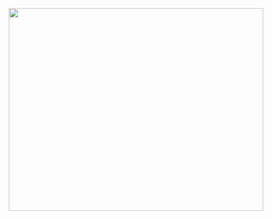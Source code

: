 <!--- ![Arman's GitHub Stats](https://github-readme-stats.vercel.app/api?&username=camarman&hide_border=true&title_color=ffffff&text_color=d6d6d6&border_radius=8&show_icons=true&icon_color=FAC8C7&bg_color=0,000428,004e92&count_private=true&include_all_commits=true) -->

<p align="center">
  <img src="https://i.pinimg.com/originals/8c/11/a6/8c11a671694c1e96fc7d8abae177167a.gif" width="500" height="400">
</p>
